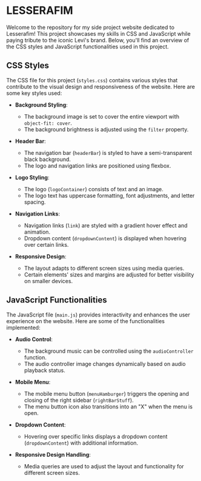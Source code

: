 # LESSERAFIM 

Welcome to the repository for my side project website dedicated to Lesserafim! This project showcases my skills in CSS and JavaScript while paying tribute to the iconic Levi's brand. Below, you'll find an overview of the CSS styles and JavaScript functionalities used in this project.

## CSS Styles

The CSS file for this project (`styles.css`) contains various styles that contribute to the visual design and responsiveness of the website. Here are some key styles used:

- **Background Styling**:
  - The background image is set to cover the entire viewport with `object-fit: cover`.
  - The background brightness is adjusted using the `filter` property.

- **Header Bar**:
  - The navigation bar (`headerBar`) is styled to have a semi-transparent black background.
  - The logo and navigation links are positioned using flexbox.

- **Logo Styling**:
  - The logo (`logoContainer`) consists of text and an image.
  - The logo text has uppercase formatting, font adjustments, and letter spacing.

- **Navigation Links**:
  - Navigation links (`link`) are styled with a gradient hover effect and animation.
  - Dropdown content (`dropdownContent`) is displayed when hovering over certain links.

- **Responsive Design**:
  - The layout adapts to different screen sizes using media queries.
  - Certain elements' sizes and margins are adjusted for better visibility on smaller devices.

## JavaScript Functionalities

The JavaScript file (`main.js`) provides interactivity and enhances the user experience on the website. Here are some of the functionalities implemented:

- **Audio Control**:
  - The background music can be controlled using the `audioController` function.
  - The audio controller image changes dynamically based on audio playback status.

- **Mobile Menu**:
  - The mobile menu button (`menuHamburger`) triggers the opening and closing of the right sidebar (`rightBarStuff`).
  - The menu button icon also transitions into an "X" when the menu is open.

- **Dropdown Content**:
  - Hovering over specific links displays a dropdown content (`dropdownContent`) with additional information.

- **Responsive Design Handling**:
  - Media queries are used to adjust the layout and functionality for different screen sizes.





